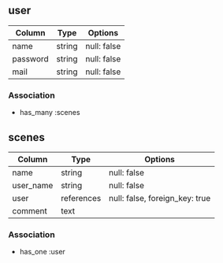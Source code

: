 ## user
| Column   | Type   | Options     |
| -------- | ------ | ----------- |
| name     | string | null: false |
| password | string | null: false |
| mail     | string | null: false |

### Association
- has_many :scenes

## scenes

| Column     | Type       | Options                        |
| ---------- | ---------- | ------------------------------ |
| name       | string     | null: false                    |
| user_name  | string     | null: false                    |
| user       | references | null: false, foreign_key: true |
| comment    | text       |                                |
### Association
- has_one :user
